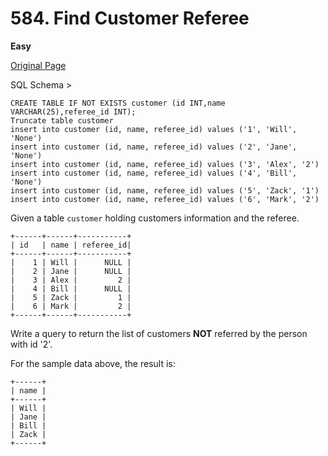 # 584. Find Customer Referee

**Easy**

[Original Page](https://leetcode.com/problems/find-customer-referee/)

SQL Schema >
```
CREATE TABLE IF NOT EXISTS customer (id INT,name VARCHAR(25),referee_id INT);
Truncate table customer
insert into customer (id, name, referee_id) values ('1', 'Will', 'None')
insert into customer (id, name, referee_id) values ('2', 'Jane', 'None')
insert into customer (id, name, referee_id) values ('3', 'Alex', '2')
insert into customer (id, name, referee_id) values ('4', 'Bill', 'None')
insert into customer (id, name, referee_id) values ('5', 'Zack', '1')
insert into customer (id, name, referee_id) values ('6', 'Mark', '2')
```

Given a table `customer` holding customers information and the referee.
```
+------+------+-----------+
| id   | name | referee_id|
+------+------+-----------+
|    1 | Will |      NULL |
|    2 | Jane |      NULL |
|    3 | Alex |         2 |
|    4 | Bill |      NULL |
|    5 | Zack |         1 |
|    6 | Mark |         2 |
+------+------+-----------+
```

Write a query to return the list of customers __NOT__ referred by the person with id '2'.

For the sample data above, the result is:
```
+------+
| name |
+------+
| Will |
| Jane |
| Bill |
| Zack |
+------+
```
